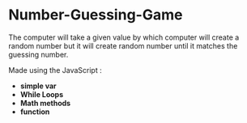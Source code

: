 # Number-Guessing-Game

The computer will take a given value by which computer will create a random number but it will create random number until it matches the guessing number.

Made using the JavaScript :
<strong>
<ul>
  <li>simple var</li>
  <li>While Loops</li>
  <li>Math methods</li>
  <li>function</li>
</ul>
</strong>
